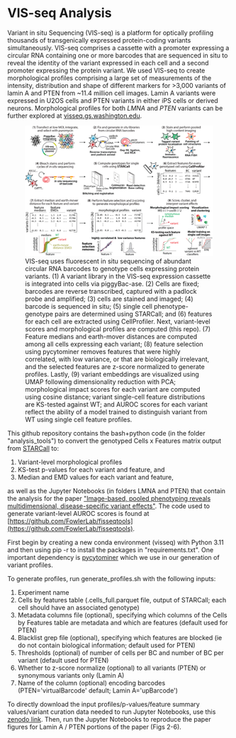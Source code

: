 # VIS-seq Analysis
Variant in situ Sequencing (VIS-seq) is a platform for optically profiling thousands of transgenically expressed protein-coding variants simultaneously. VIS-seq comprises a cassette with a promoter expressing a circular RNA containing one or more barcodes that are sequenced in situ to reveal the identity of the variant expressed in each cell and a second promoter expressing the protein variant. We used VIS-seq to create morphological profiles comprising a large set of measurements of the intensity, distribution and shape of different markers for >3,000 variants of lamin A and PTEN from ~11.4 million cell images. Lamin A variants were expressed in U2OS cells and PTEN variants in either iPS cells or derived neurons. Morphological profiles for both _LMNA_ and _PTEN_ variants can be further explored at [visseq.gs.washington.edu](https://visseq.gs.washington.edu).

<figure>
  <img width="1334" src="https://github.com/FowlerLab/visseq/blob/main/FISSEQ_Fig1_website_v2.png">
  <figcaption>VIS-seq uses fluorescent in situ sequencing of abundant circular RNA barcodes to genotype cells expressing protein variants. (1) A variant library in the VIS-seq expression cassette is integrated into cells via piggyBac-ase. (2) Cells are fixed; barcodes are reverse transcribed, captured with a padlock probe and amplified; (3) cells are stained and imaged; (4) barcode is sequenced in situ; (5) single cell phenotype-genotype pairs are determined using STARCall; and (6) features for each cell are extracted using CellProfiler. Next, variant-level scores and morphological profiles are computed (this repo). (7) Feature medians and earth-mover distances are computed among all cells expressing each variant; (8) feature selection using pycytominer removes features that were highly correlated, with low variance, or that are biologically irrelevant, and the selected features are z-score normalized to generate profiles. Lastly, (9) variant embeddings are visualized using UMAP following dimensionality reduction with PCA; morphological impact scores for each variant are computed using cosine distance; variant single-cell feature distributions are KS-tested against WT; and AUROC scores for each variant reflect the ability of a model trained to distinguish variant from WT using single cell feature profiles.</figcaption>
</figure>

This github repository contains the bash+python code (in the folder "analysis_tools") to convert the genotyped Cells x Features matrix output from [STARCall](https://github.com/FowlerLab/starcall-workflow) to:
  1) Variant-level morphological profiles
  2) KS-test p-values for each variant and feature, and
  3) Median and EMD values for each variant and feature,

as well as the Jupyter Notebooks (in folders LMNA and PTEN) that contain the analysis for the paper ["Image-based, pooled phenotyping reveals multidimensional, disease-specific variant effects"](https://www.biorxiv.org/content/10.1101/2025.07.03.663081v1). The code used to generate variant-level AUROC scores is found at [https://github.com/FowlerLab/fisseqtools](https://github.com/FowlerLab/fisseqtools).

First begin by creating a new conda environment (visseq) with Python 3.11 and then using pip -r to install the packages in "requirements.txt". One important dependency is [pycytominer](https://github.com/cytomining/pycytominer) which we use in our generation of variant profiles.

To generate profiles, run generate_profiles.sh with the following inputs:
  1) Experiment name
  2) Cells by features table (.cells_full.parquet file, output of STARCall; each cell should have an associated genotype)
  3) Metadata columns file (optional), specifying which columns of the Cells by Features table are metadata and which are features (default used for PTEN)
  4) Blacklist grep file (optional), specifying which features are blocked (ie do not contain biological information; default used for PTEN)
  5) Thresholds (optional) of number of cells per BC and number of BC per variant (default used for PTEN)
  6) Whether to z-score normalize (optional) to all variants (PTEN) or synonymous variants only (Lamin A)
  7) Name of the column (optional) encoding barcodes (PTEN='virtualBarcode' default; Lamin A='upBarcode')

To directly download the input profiles/p-values/feature summary values/variant curation data needed to run Jupyter Notebooks, use this [zenodo link](https://zenodo.org/records/15787684). Then, run the Jupyter Notebooks to reproduce the paper figures for Lamin A / PTEN portions of the paper (Figs 2-6).
